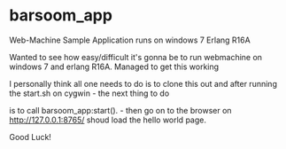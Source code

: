 barsoom_app
===========

Web-Machine Sample Application runs on windows 7 Erlang R16A

Wanted to see how easy/difficult it's gonna be to run webmachine on windows 7 and erlang R16A. Managed to get this working 

I personally think all one needs to do is to clone this out and after running the start.sh on cygwin - the next thing to do 

is to call barsoom_app:start(). - then go on to the browser on http://127.0.0.1:8765/ shoud load the hello world page.

Good Luck!
